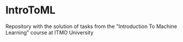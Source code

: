# IntroToML

Repository with the solution of tasks from the "Introduction To Machine Learning" course at ITMO University
